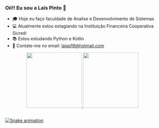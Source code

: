 ### Oii!! Eu sou a Laís Pinto 👋



- 🎓 Hoje eu faço faculdade de Analise e Desenvolvimento de Sistemas
- 💻 Atualmente estou estagiando na Instituição Financeira Cooperativa Sicredi
- 📚 Estou estudando Python e Kotlin
- 📧 Contate-me no email: laisp19@hotmail.com

<div align="center">
  <a href="https://github.com/LaisPinto">
 <img height="180em" src="https://github-readme-stats.vercel.app/api?username=LaisPinto&show_icons=true&theme=dark&include_all_commits=true&count_private=true"/>
  <img height="180em" src="https://github-readme-stats.vercel.app/api/top-langs/?username=LaisPinto&layout=compact&langs_count=7&theme=dark"/>
</div>
  
  ##
  
  ![Snake animation](https://github.com/LaisPinto/LaisPinto/blob/output/github-contribution-grid-snake.svg)
